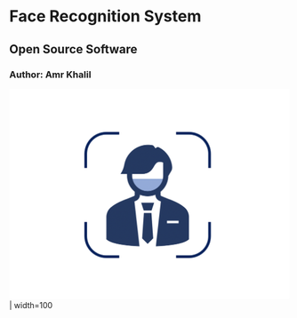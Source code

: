 # Face Recognition System
## Open Source Software
### Author: Amr Khalil

![Icon](media/Icon.png)| width=100




